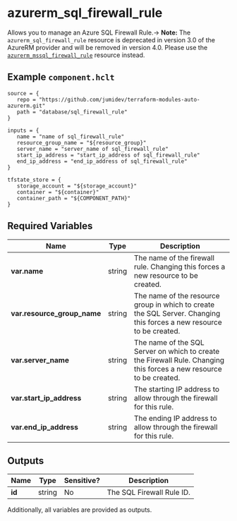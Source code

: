 # azurerm_sql_firewall_rule

Allows you to manage an Azure SQL Firewall Rule.-> **Note:** The `azurerm_sql_firewall_rule` resource is deprecated in version 3.0 of the AzureRM provider and will be removed in version 4.0. Please use the [`azurerm_mssql_firewall_rule`](https://registry.terraform.io/providers/hashicorp/azurerm/latest/docs/resources/mssql_firewall_rule) resource instead.

## Example `component.hclt`

```hcl
source = {
   repo = "https://github.com/jumidev/terraform-modules-auto-azurerm.git" 
   path = "database/sql_firewall_rule" 
}

inputs = {
   name = "name of sql_firewall_rule" 
   resource_group_name = "${resource_group}" 
   server_name = "server_name of sql_firewall_rule" 
   start_ip_address = "start_ip_address of sql_firewall_rule" 
   end_ip_address = "end_ip_address of sql_firewall_rule" 
}

tfstate_store = {
   storage_account = "${storage_account}" 
   container = "${container}" 
   container_path = "${COMPONENT_PATH}" 
}

```

## Required Variables

| Name | Type |  Description |
| ---- | --------- |  ----------- |
| **var.name** | string |  The name of the firewall rule. Changing this forces a new resource to be created. | 
| **var.resource_group_name** | string |  The name of the resource group in which to create the SQL Server. Changing this forces a new resource to be created. | 
| **var.server_name** | string |  The name of the SQL Server on which to create the Firewall Rule. Changing this forces a new resource to be created. | 
| **var.start_ip_address** | string |  The starting IP address to allow through the firewall for this rule. | 
| **var.end_ip_address** | string |  The ending IP address to allow through the firewall for this rule. | 



## Outputs

| Name | Type | Sensitive? | Description |
| ---- | ---- | --------- | --------- |
| **id** | string | No  | The SQL Firewall Rule ID. | 

Additionally, all variables are provided as outputs.
